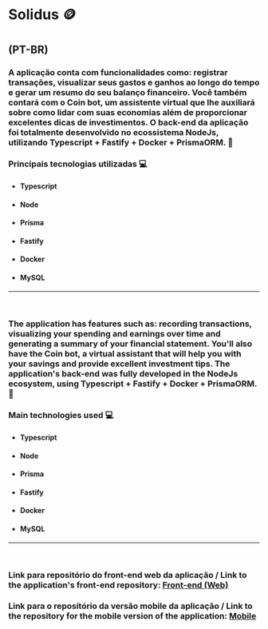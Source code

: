 # Solidus :coin:

## (PT-BR)

### A aplicação conta com funcionalidades como: registrar transações, visualizar seus gastos e ganhos ao longo do tempo e gerar um resumo do seu balanço financeiro. Você também contará com o Coin bot, um assistente virtual que lhe auxiliará sobre como lidar com suas economias além de proporcionar excelentes dicas de investimentos. O back-end da aplicação foi totalmente desenvolvido no ecossistema NodeJs, utilizando Typescript + Fastify + Docker + PrismaORM. :bookmark_tabs:

### Principais tecnologias utilizadas :computer:

- ####  Typescript
- ####  Node
- ####  Prisma
- ####  Fastify
- ####  Docker
- ####  MySQL

<hr>
<br>

### The application has features such as: recording transactions, visualizing your spending and earnings over time and generating a summary of your financial statement. You'll also have the Coin bot, a virtual assistant that will help you with your savings and provide excellent investment tips. The application's back-end was fully developed in the NodeJs ecosystem, using Typescript + Fastify + Docker + PrismaORM. :bookmark_tabs:

### Main technologies used :computer:

- ####  Typescript
- ####  Node
- ####  Prisma
- ####  Fastify
- ####  Docker
- ####  MySQL

<hr>
<br>

### Link para repositório do front-end web da aplicação / Link to the application's front-end repository: [Front-end (Web)](https://github.com/PedroFurlann/solidus)
### Link para o repositório da versão mobile da aplicação / Link to the repository for the mobile version of the application: [Mobile](https://github.com/PedroFurlann/solidusMobile)
